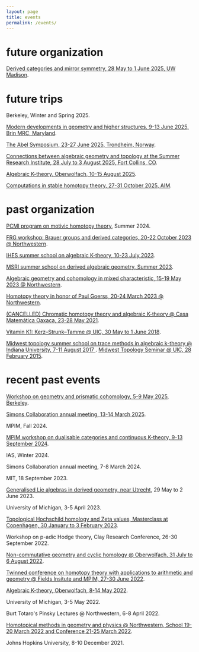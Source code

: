 ```yaml
---
layout: page
title: events
permalink: /events/
---
```


<h1>future organization</h1>

<a href="https://people.math.wisc.edu/~caldararu/frgconf/">Derived categories and mirror symmetry,
28 May to 1 June 2025, UW Madison</a>.



<h1>future trips</h1>

Berkeley, Winter and Spring 2025.

<a href="https://brinmrc.umd.edu/programs/workshops/summer25/summer25-workshop-modern.html">Modern
developments in geometry and higher structures, 9-13 June 2025, Brin MRC, Maryland</a>.

<a href="https://www.math.ntnu.no/Abel2025/">The Abel Symposium, 23-27 June 2025, Trondheim, Norway</a>.

<a
href="https://sites.google.com/view/2025summerinstitute/home/week-3-july-28-aug-1">Connections
between algebraic geometry and topology at the Summer Research Institute, 28
July to 3 August 2025, Fort Collins, CO</a>.


<a href="https://www.mfo.de/occasion/2533/www_view">Algebraic K-theory,
Oberwolfach, 10-15 August 2025</a>.

<a href="https://aimath.org/workshops/upcoming/compstabhom/">Computations in stable homotopy
theory, 27-31 October 2025, AIM</a>.



<h1>past organization</h1>

[PCMI program on motivic homotopy theory](https://www.ias.edu/pcmi/pcmi-2024-research-program), Summer 2024.

<a href="../workshops/202303-frg.html">FRG workshop: Brauer groups and derived categories,
    20-22 October 2023 @ Northwestern</a>.


<a href="https://indico.math.cnrs.fr/event/8837/">IHES summer school on algebraic K-theory, 10-23 July 2023</a>.

<a href="https://www.msri.org/summer_schools/992">MSRI summer school on derived algebraic geometry, Summer 2023</a>.

<a href="../workshops/202302-bhatt.html">Algebraic geometry and cohomology in mixed characteristic,
    15-19 May 2023 @ Northwestern</a>.

<a href="../workshops/202301-goerss.html">Homotopy theory in honor of Paul Goerss, 20-24 March 2023 @
Northwestern</a>.

<a href="https://www.birs.ca/events/2021/5-day-workshops/21w5174">(CANCELLED)
Chromatic homotopy theory and algebraic K-theory @ Casa
Matemática Oaxaca, 23-28 May 2021</a>.

<a href="https://math.northwestern.edu/~antieau/vk1.html">Vitamin K1:
Kerz–Strunk–Tamme @ UIC, 30 May to 1 June 2018</a>.

<a href="https://math.northwestern.edu/~antieau/mtss-2017.html">
Midwest topology summer school on trace methods in algebraic k-theory @ Indiana University, 7-11 August 2017
</a>.

<a href="https://math.northwestern.edu/~antieau/mts-w2015.html">
Midwest Topology Seminar @ UIC, 28 February 2015</a>.





<h1>recent past events</h1>

<a href="https://sites.google.com/berkeley.edu/prismsinberkeley/home">Workshop on geometry and
prismatic cohomology, 5-9 May 2025, Berkeley</a>.

<a
href="https://www.simonsfoundation.org/event/simons-collaboration-on-perfection-in-algebra-geometry-and-topology-annual-meeting-2025/">
Simons Collaboration annual meeting, 13-14 March 2025</a>.

MPIM, Fall 2024.

<a href="https://www.mpim-bonn.mpg.de/dualcat2024">MPIM workshop on dualisable categories and continuous K-theory, 9-13 September 2024</a>.

IAS, Winter 2024.

Simons Collaboration annual meeting, 7-8 March 2024.

MIT, 18 September 2023.

<a href="https://derivedutrecht2023.github.io/workshop/">Generalised Lie algebras in derived geometry, near Utrecht</a>, 29 May to 2 June 2023.

University of Michigan, 3-5 April 2023.

<a href="https://www.math.ku.dk/english/calendar/events/zeta-values">Topological Hochschild homology and Zeta values, Masterclass at Copenhagen, 30 January to 3 February
2023</a>.

Workshop on p-adic Hodge theory, Clay Research Conference, 26-30 September 2022.

<a href="https://www.mfo.de/occasion/2231/www_view">Non-commutative geometry
and cyclic homology @ Oberwolfach, 31 July to 6 August 2022</a>.

<a href="https://www.mpim-bonn.mpg.de/node/10868">Twinned conference on
homotopy theory with applications to arithmetic and geometry @ Fields Insitute
and MPIM, 27-30 June 2022</a>.

<a href="https://www.mfo.de/occasion/2219/www_view">Algebraic K-theory,
Oberwolfach, 8-14 May 2022</a>.

University of Michigan, 3-5 May 2022.

Burt Totaro's Pinsky Lectures @ Northwestern, 6-8 April 2022.

<a href="https://sites.northwestern.edu/hmgp/">Homotopical methods in geometry and physics @ Northwestern, School 19-20 March
2022 and Conference 21-25 March 2022</a>.

Johns Hopkins University, 8-10 December 2021.
